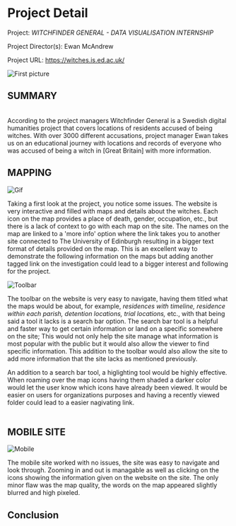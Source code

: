 # **Project Detail** 

Project: _WITCHFINDER GENERAL - DATA VISUALISATION INTERNSHIP_

Project Director(s): Ewan McAndrew

Project URL: https://witches.is.ed.ac.uk/

![First picture](https://AdaChicas3.github.io/Ada-Chicas-CNU/images/first.png)


## **SUMMARY**
<br />
  According to the project managers Witchfinder General is a Swedish digital humanities project that covers locations of residents accused of being witches. With over 3000 different accusations, project manager Ewan takes us on an educational journey with locations and records of everyone who was accused of being a witch in [Great Britain] with more information.


## **MAPPING** 


![Gif](https://media.giphy.com/media/uL8whUDHRHdMcnj23F/giphy.gif)
<br />
  
  Taking a first look at the project, you notice some issues. The website is very interactive and filled with maps and details about the witches. Each icon on the map provides a place of death, gender, occupation, etc., but there is a lack of context to go with each map on the site. The names on the map are linked to a 'more info' option where the link takes you to another site connected to The University of Edinburgh resulting in a bigger text format of details provided on the map. This is an excellent way to demonstrate the following information on the maps but adding another tagged link on the investigation could lead to a bigger interest and following for the project.
<br />

 ![Toolbar](https://AdaChicas3.github.io/Ada-Chicas-CNU/images/toolbar.png)
<br />
 
 The toolbar on the website is very easy to navigate, having them titled what the maps would be about, for example, _residences with timeline, residence within each parish, detention locations, trial locations,_ etc., with that being said a tool it lacks is a search bar option. The search bar tool is a helpful and faster way to get certain information or land on a specific somewhere on the site; This would not only help the site manage what information is most popular with the public but it would also allow the viewer to find specific information. This addition to the toolbar would also allow the site to add more information that the site lacks as mentioned previously.
 
 
 An addition to a search bar tool, a higlighting tool would be highly effective. When roaming over the map icons having them shaded a darker color would let the user know which icons have already been viewed. It would be easier on users for organizations purposes and having a recently viewed folder could lead to a easier nagivating link.  
<br />
  
  
 ## **MOBILE SITE**
 
 ![Mobile](https://AdaChicas3.github.io/Ada-Chicas-CNU/images/mobile.jpeg)
<br />

The mobile site worked with no issues, the site was easy to navigate and look through. Zooming in and out is managable as well as clicking on the icons showing the information given on the website on the site. The only minor flaw was the map quality, the words on the map appeared slightly blurred and high pixeled. 



## **Conclusion** 

